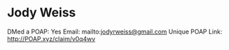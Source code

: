 # Jody Weiss

DMed a POAP: Yes
Email: mailto:jodyrweiss@gmail.com
Unique POAP Link: http://POAP.xyz/claim/v0q4wv